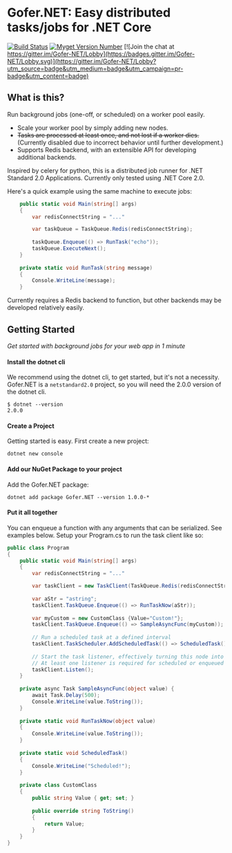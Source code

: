 # Gofer.NET: Easy distributed tasks/jobs for .NET Core

[![Build Status](https://travis-ci.org/brthor/Gofer.NET.svg?branch=master)](https://travis-ci.org/brthor/Gofer.NET)
[![Myget Version Number](https://img.shields.io/nuget/v/Gofer.NET.svg)](https://www.nuget.org/packages/Gofer.NET)
[![Join the chat at https://gitter.im/Gofer-NET/Lobby](https://badges.gitter.im/Gofer-NET/Lobby.svg)](https://gitter.im/Gofer-NET/Lobby?utm_source=badge&utm_medium=badge&utm_campaign=pr-badge&utm_content=badge)

## What is this?
Run background jobs (one-off, or scheduled) on a worker pool easily. 

 - Scale your worker pool by simply adding new nodes. 
 - ~~Tasks are processed at least once, and not lost if a worker dies.~~ (Currently disabled due to incorrect behavior until further development.) 
 - Supports Redis backend, with an extensible API for developing additional backends.

Inspired by celery for python, this is a distributed job runner for .NET Standard 2.0 Applications. Currently only tested using .NET Core 2.0.

Here's a quick example using the same machine to execute jobs:
```c#
    public static void Main(string[] args)
    {
        var redisConnectString = "..."

        var taskQueue = TaskQueue.Redis(redisConnectString);
        
        taskQueue.Enqueue(() => RunTask("echo"));
        taskQueue.ExecuteNext();
    }
    
    private static void RunTask(string message)
    {
        Console.WriteLine(message);
    }
```

Currently requires a Redis backend to function, but other backends may be developed relatively easily.
 
## Getting Started
*Get started with background jobs for your web app in 1 minute* 

#### Install the dotnet cli
We recommend using the dotnet cli, to get started, but it's not a necessity.
Gofer.NET is a `netstandard2.0` project, so you will need the 2.0.0 version of the dotnet cli.

```
$ dotnet --version
2.0.0
```
 
#### Create a Project
Getting started is easy. First create a new project:

`dotnet new console`

#### Add our NuGet Package to your project

Add the Gofer.NET package:

`dotnet add package Gofer.NET --version 1.0.0-*`

#### Put it all together
You can enqueue a function with any arguments that can be serialized. See examples below.
Setup your Program.cs to run the task client like so:

```c#
public class Program
{
    public static void Main(string[] args)
    {
        var redisConnectString = "..."

        var taskClient = new TaskClient(TaskQueue.Redis(redisConnectString));
        
        var aStr = "astring";
        taskClient.TaskQueue.Enqueue(() => RunTaskNow(aStr));
        
        var myCustom = new CustomClass {Value="Custom!"};
        taskClient.TaskQueue.Enqueue(() => SampleAsyncFunc(myCustom));
        
        // Run a scheduled task at a defined interval
        taskClient.TaskScheduler.AddScheduledTask(() => ScheduledTask(), TimeSpan.FromSeconds(5), "scheduledTaskName");
        
        // Start the task listener, effectively turning this node into a worker.
        // At least one listener is required for scheduled or enqueued jobs to run.
        taskClient.Listen();
    }
    
    private async Task SampleAsyncFunc(object value) {
        await Task.Delay(500);
        Console.WriteLine(value.ToString());
    }
    
    private static void RunTaskNow(object value)
    {
        Console.WriteLine(value.ToString());
    }
    
    private static void ScheduledTask()
    {
        Console.WriteLine("Scheduled!");
    }
    
    private class CustomClass
    {
        public string Value { get; set; }
        
        public override string ToString()
        {
            return Value;
        }
    }
}
```
 
